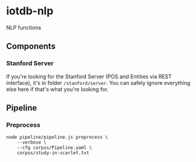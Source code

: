 # iotdb-nlp
NLP functions

## Components

### Stanford Server

If you're looking for the Stanford Server 
(POS and Entities via REST interface),
it's in folder `/stanford/server`. 
You can safely ignore everything else here
if that's what you're looking for.

## Pipeline

### Preprocess

    node pipeline/pipeline.js preprocess \
        --verbose \
        --cfg corpus/Pipeline.yaml \
        corpus/study-in-scarlet.txt 

